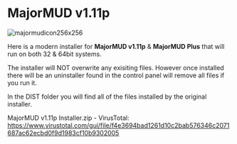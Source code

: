 # MajorMUD v1.11p
![majormudicon256x256](https://github.com/user-attachments/assets/d7be7b90-db79-4f73-8230-66416dfd1064)

Here is a modern installer for <b>MajorMUD v1.11p</b> & <b>MajorMUD Plus</b> that will run on both 32 & 64bit systems. 

The installer will NOT overwrite any exisiting files. However once installed there will be an uninstaller found in the control panel will remove all files if you run it. 

In the DIST folder you will find all of the files installed by the original installer.

MajorMUD v1.11p Installer.zip - VirusTotal: https://www.virustotal.com/gui/file/f4e3694bad1261d10c2bab576346c2071687ac62ecbd0f9d1983cf10b9302005

